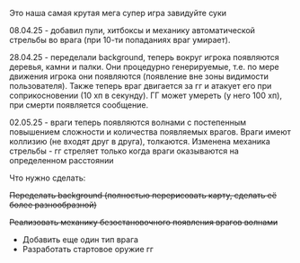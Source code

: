 Это наша самая крутая мега супер игра завидуйте суки

08.04.25 - добавил пули, хитбоксы и механику автоматической стрельбы во врага (при 10-ти попаданиях враг умирает).

28.04.25 - переделали background, теперь вокруг игрока появляются деревья, камни и палки. Они процедурно генерируемые, т.е. по мере движения игрока они появляются (появление вне зоны видимости пользователя). Также теперь враг двигается за гг и атакует его при соприкосновении (10 хп в секунду). ГГ может умереть (у него 100 хп), при смерти появляется сообщение.

02.05.25 - враги теперь появляются волнами с постепенным повышением сложности и количества появляемых врагов. Враги имеют коллизию (не входят друг в друга), толкаются. Изменена механика стрельбы - гг стреляет только когда враги оказываются на определенном расстоянии

Что нужно сделать:

~~Переделать background (полностью перерисовать карту, сделать её более разнообразной)~~

~~Реализовать механику безостановочного появления врагов волнами~~
- Добавить еще один тип врага
- Разработать стартовое оружие гг
